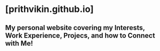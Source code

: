 # [prithvikin.github.io]
## My personal website covering my Interests, Work Experience, Projecs, and how to Connect with Me!
